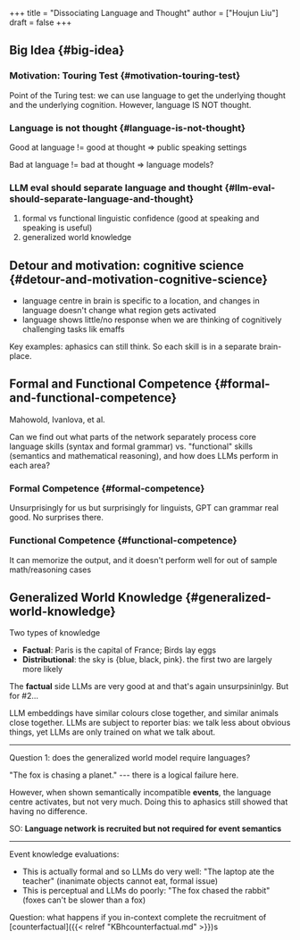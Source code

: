 +++
title = "Dissociating Language and Thought"
author = ["Houjun Liu"]
draft = false
+++

## Big Idea {#big-idea}


### Motivation: Touring Test {#motivation-touring-test}

Point of the Turing test: we can use language to get the underlying thought and the underlying cognition. However, language IS NOT thought.


### Language is not thought {#language-is-not-thought}

Good at language != good at thought =&gt; public speaking settings

Bad at language != bad at thought =&gt; language models?


### LLM eval should separate language and thought {#llm-eval-should-separate-language-and-thought}

1.  formal vs functional linguistic confidence (good at speaking and speaking is useful)
2.  generalized world knowledge


## Detour and motivation: cognitive science {#detour-and-motivation-cognitive-science}

-   language centre in brain is specific to a location, and changes in language doesn't change what region gets activated
-   language shows little/no response when we are thinking of cognitively challenging tasks lik emaffs

Key examples: aphasics can still think. So each skill is in a separate brain-place.


## Formal and Functional Competence {#formal-and-functional-competence}

Mahowold, Ivanlova, et al.

Can we find out what parts of the network separately process core language skills (syntax and formal grammar) vs. "functional" skills (semantics and mathematical reasoning), and how does LLMs perform in each area?


### Formal Competence {#formal-competence}

Unsurprisingly for us but surprisingly for linguists, GPT can grammar real good. No surprises there.


### Functional Competence {#functional-competence}

It can memorize the output, and it doesn't perform well for out of sample math/reasoning cases


## Generalized World Knowledge {#generalized-world-knowledge}

Two types of knowledge

-   ****Factual****: Paris is the capital of France; Birds lay eggs
-   **Distributional**: the sky is {blue, black, pink}. the first two are largely more likely

The **factual** side LLMs are very good at and that's again unsurpsininlgy. But for #2...

LLM embeddings have similar colours close together, and similar animals close together. LLMs are subject to reporter bias: we talk less about obvious things, yet LLMs are only trained on what we talk about.

---

Question 1: does the generalized world model require languages?

"The fox is chasing a planet." --- there is a logical failure here.

However, when shown semantically incompatible **events**, the language centre activates, but not very much. Doing this to aphasics still showed that having no difference.

SO: ****Language network is recruited but not required for event semantics****

---

Event knowledge evaluations:

-   This is actually formal and so LLMs do very well: "The laptop ate the teacher" (inanimate objects cannot eat, formal issue)
-   This is perceptual and LLMs do poorly: "The fox chased the rabbit" (foxes can't be slower than a fox)

Question: what happens if you in-context complete the recruitment of [counterfactual]({{< relref "KBhcounterfactual.md" >}})s
